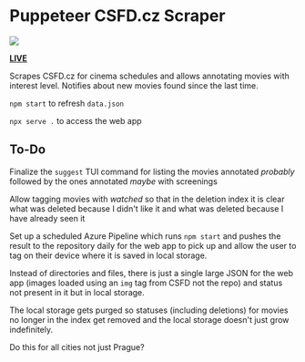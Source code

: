 # Puppeteer CSFD.cz Scraper

[
  ![](https://tomashubelbauer.visualstudio.com/puppeteer-csfd-cz-scraper/_apis/build/status/TomasHubelbauer.puppeteer-csfd-scraper?branchName=master)
](https://tomashubelbauer.visualstudio.com/puppeteer-csfd-cz-scraper/_build/latest)

[**LIVE**](https://tomashubelbauer.github.io/puppeteer-csfd-scraper)

Scrapes CSFD.cz for cinema schedules and allows annotating movies with interest
level. Notifies about new movies found since the last time.

`npm start` to refresh `data.json`

`npx serve .` to access the web app

## To-Do

Finalize the `suggest` TUI command for listing the movies annotated *probably*
followed by the ones annotated *maybe* with screenings

Allow tagging movies with *watched* so that in the deletion index it is clear
what was deleted because I didn't like it and what was deleted because I have
already seen it

Set up a scheduled Azure Pipeline which runs `npm start` and pushes the result to
the repository daily for the web app to pick up and allow the user to tag on
their device where it is saved in local storage.

Instead of directories and files, there is just a single large JSON for the web
app (images loaded using an `img` tag from CSFD not the repo) and status not
present in it but in local storage.

The local storage gets purged so statuses (including deletions) for movies no
longer in the index get removed and the local storage doesn't just grow
indefinitely.

Do this for all cities not just Prague?
